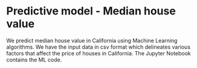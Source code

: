# Predictive model - Median house value
We predict median house value in California using Machine Learning algorithms.
We have the input data in csv format which delineates various factors that affect the price of houses in California.
The Jupyter Notebook contains the ML code.
